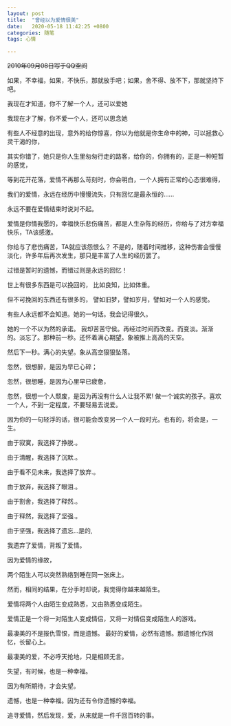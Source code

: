 ```yaml
---
layout: post
title:  "曾经以为爱情很美"
date:   2020-05-18 11:42:25 +0800
categories: 随笔
tags: 心情

---
```

~~2010年09月08日写于QQ空间~~


如果，不幸福，如果，不快乐，那就放手吧；如果，舍不得、放不下，那就坚持下吧。 

我现在才知道，你不了解一个人，还可以爱她 

我现在才了解，你不爱一个人，还可以思念她

有些人不经意的出现，意外的给你惊喜，你以为他就是你生命中的神，可以拯救心灵干渴的你，

其实你错了，她只是你人生里匆匆行走的路客，给你的，你拥有的，正是一种短暂的感觉，

等到花开花落，爱情不再那么苛刻时，你会明白，一个人拥有正常的心态很难得，

我们的爱情，永远在经历中慢慢流失，只有回忆是最永恒的......

永远不要在爱情结束时说对不起。

爱情是你情我愿的，幸福快乐悲伤痛苦，都是人生杂陈的经历，你给与了对方幸福快乐，TA该感激。

你给与了悲伤痛苦，TA就应该怨恨么？
不是的，随着时间推移，这种伤害会慢慢淡化，许多年后再次发生，那只是丰富了人生的经历罢了。

过错是暂时的遗憾，而错过则是永远的回忆！

世上有很多东西是可以挽回的， 
比如良知，比如体重。

但不可挽回的东西还有很多的， 
譬如旧梦，譬如岁月，譬如对一个人的感觉。

有些人永远都不会知道。她的一句话。我会记得很久。 

她的一个不以为然的承诺。
我却苦苦守侯。再经过时间而改变。而变淡。渐渐的。淡忘了。那种前一秒。还怀着满心期望。象被推上高高的天空。

然后下一秒。满心的失望。象从高空狠狠坠落。

忽然，很想醉，是因为早已心碎； 

忽然，很想睡，是因为心里早已疲惫， 

忽然，很想一个人颓废，是因为再没有什么人让我不累!
做一个诚实的孩子。喜欢一个人，不到一定程度，不要轻易去说爱。

因为你的一句轻浮的话，很可能会改变另一个人一段时光。也有的，将会是，一生。

由于寂寞，我选择了挣脱.。

由于清醒，我选择了沉默.。

由于看不见未来，我选择了放弃.。

由于放弃，我选择了眼泪.。

由于割舍，我选择了释然.。

由于释然，我选择了坚强.。

由于坚强，我选择了遗忘...是的, 

我遗弃了爱情，背叛了爱情。

因为爱情的缘故， 

两个陌生人可以突然熟络到睡在同一张床上。 

然而，相同的结果，在分手时却说，我觉得你越来越陌生。 

爱情将两个人由陌生变成熟悉，又由熟悉变成陌生。 

爱情正是一个将一对陌生人变成情侣，又将一对情侣变成陌生人的游戏。 

最凄美的不是报仇雪恨，而是遗憾。 最好的爱情，必然有遗憾。那遗憾化作回忆，长留心上。 

最凄美的爱，不必呼天抢地，只是相顾无言。 

失望，有时候，也是一种幸福。 

因为有所期待，才会失望。 

遗憾，也是一种幸福。因为还有令你遗憾的幸福。 

追寻爱情，然后发现，爱，从来就是一件千回百转的事。 



 
